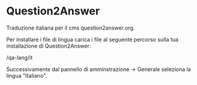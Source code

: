 # Question2Answer
Traduzione italiana per il cms question2answer.org.

Per installare i file di lingua carica i file al seguente percorso sulla tua installazione di Question2Answer:

/qa-lang/it

Successivamente dal pannello di amminstrazione -> Generale seleziona la lingua "Italiano".
